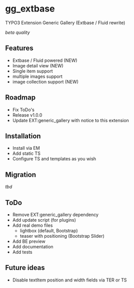 gg_extbase
==========

TYPO3 Extension Generic Gallery (Extbase / Fluid rewrite)

_beta quality_

Features
--------

* Extbase / Fluid powered (NEW)
* Image detail view (NEW)
* Single item support
* multiple images support
* image collection support (NEW)


Roadmap
-------

* Fix ToDo's
* Release v1.0.0
* Update EXT:generic_gallery with notice to this extension


Installation
------------

* Install via EM
* Add static TS
* Configure TS and templates as you wish


Migration
---------

_tbd_



ToDo
----

* Remove EXT:generic_gallery dependency
* Add update script (for plugins)
* Add real demo files
	* lightbox (default, Bootstrap)
	* teaser with positioning (Bootstrap Slider)
* Add BE preview
* Add documentation
* Add tests


Future ideas
------------

* Disable textItem position and width fields via TER or TS
